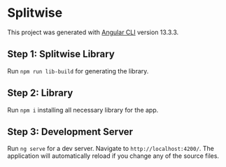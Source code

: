 # Splitwise

This project was generated with [Angular CLI](https://github.com/angular/angular-cli) version 13.3.3.

## Step 1: Splitwise Library

Run `npm run lib-build` for generating the library.

## Step 2: Library

Run `npm i` installing all necessary library for the app.

## Step 3: Development Server

Run `ng serve` for a dev server. Navigate to `http://localhost:4200/`. The application will automatically reload if you change any of the source files.
